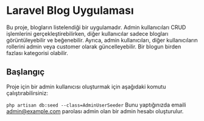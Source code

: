 
# Laravel Blog Uygulaması

Bu proje, blogların listelendiği bir uygulamadır. Admin kullanıcıları CRUD işlemlerini gerçekleştirebilirken, diğer kullanıcılar sadece blogları görüntüleyebilir ve beğenebilir. Ayrıca, admin kullanıcıları, diğer kullanıcıların rollerini admin veya customer olarak güncelleyebilir.
Bir blogun birden fazlası kategorisi olabilir.

## Başlangıç

Proje için bir admin kullanıcısı oluşturmak için aşağıdaki komutu çalıştırabilirsiniz:

``
php artisan db:seed --class=AdminUserSeeder
``
Bunu yaptığınızda emaili admin@example.com parolası admin olan bir admin hesabı oluşturulur.
